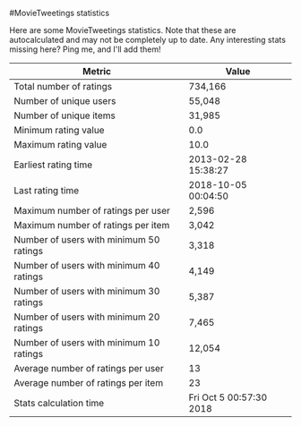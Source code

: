 #MovieTweetings statistics

Here are some MovieTweetings statistics. Note that these are autocalculated and may not be completely up to date. Any interesting stats missing here? Ping me, and I'll add them!

Metric | Value
--- | ---
Total number of ratings                 | 734,166
Number of unique users                  | 55,048
Number of unique items                  | 31,985
Minimum rating value                    | 0.0
Maximum rating value                    | 10.0
Earliest rating time                    | 2013-02-28 15:38:27
Last rating time                        | 2018-10-05 00:04:50
Maximum number of ratings per user      | 2,596
Maximum number of ratings per item      | 3,042
Number of users with minimum 50 ratings | 3,318
Number of users with minimum 40 ratings | 4,149
Number of users with minimum 30 ratings | 5,387
Number of users with minimum 20 ratings | 7,465
Number of users with minimum 10 ratings | 12,054
Average number of ratings per user      | 13
Average number of ratings per item      | 23
Stats calculation time                  | Fri Oct  5 00:57:30 2018

